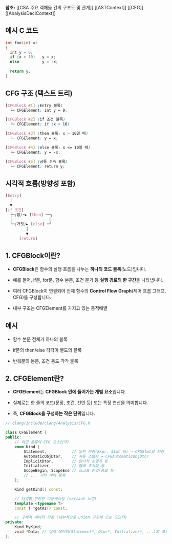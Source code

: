 
**참조:**
[[CSA 주요 객체들 간의 구조도 및 관계]]
[[ASTContext]]
[[CFG]]
[[AnalysisDeclContext]]

## 예시 C 코드
```c
int foo(int x) 
{
  int y = 0;
  if (x > 10)   y = x;
  else          y = -x;
  
  return y;
}
```

## CFG 구조 (텍스트 트리)
```scss
[CFGBlock #1] (Entry 블록)
  └─ CFGElement: int y = 0;

[CFGBlock #2] (if 조건 블록)
  └─ CFGElement: if (x > 10)

[CFGBlock #3] (then 블록: x > 10일 때)
  └─ CFGElement: y = x;

[CFGBlock #4] (else 블록: x <= 10일 때)
  └─ CFGElement: y = -x;

[CFGBlock #5] (공통 후속 블록)
  └─ CFGElement: return y;

```

## 시각적 흐름(방향성 포함)
```scss
[Entry]
  │
  ▼
[if 조건]
  ├─(참)─► [then] ──┐
  │                │
  └─(거짓)► [else] ─┘
         │
         ▼
      [return]
```
## 1. CFGBlock이란?

- **CFGBlock**은 함수의 실행 흐름을 나누는 **하나의 코드 블록**(노드)입니다.
    
- 예를 들어, if문, for문, 함수 본문, 조건 분기 등 **실행 경로의 한 구간**을 나타냅니다.
    
- 여러 CFGBlock이 연결되어 전체 함수의 **Control Flow Graph**(제어 흐름 그래프, CFG)를 구성합니다.
- 내부 구조는 CFGElement를 가지고 있는 동적배열

## 예시

- 함수 본문 전체가 하나의 블록
    
- if문의 then/else 각각이 별도의 블록
    
- 반복문의 본문, 조건 등도 각각 블록
    

## 2. CFGElement란?

- **CFGElement**는 **CFGBlock 안에 들어가는 개별 요소**입니다.
    
- 실제로는 한 줄의 코드(문장, 조건, 선언 등) 또는 특정 연산을 의미합니다.
    
- 즉, **CFGBlock을 구성하는 작은 단위**입니다.

```cpp
// clang/include/clang/Analysis/CFG.h

class CFGElement {
public:
    // 어떤 종류의 CFG 요소인가?
    enum Kind {
        Statement,           // 일반 문장(Expr, Stmt 등) → CFGStmt로 저장
        AutomaticObjDtor,    // 자동 소멸자 → CFGAutomaticObjDtor
        ImplicitDtor,        // 암시적 소멸자 등
        Initializer,         // 멤버 초기화 등
        ScopeBegin, ScopeEnd // 스코프 진입/종료 등
        // ... 기타 여러 종류
    };

    Kind getKind() const;

    // 타입별 안전한 다운캐스팅 (variant 느낌)
    template <typename T>
    const T *getAs() const;

    // 구체적 데이터 저장 (내부적으로 union 구조체 또는 포인터)
private:
    Kind MyKind;
    void *Data; // 실제 데이터(Statement*, Dtor*, Initializer*, ...)의 포인터
};

```